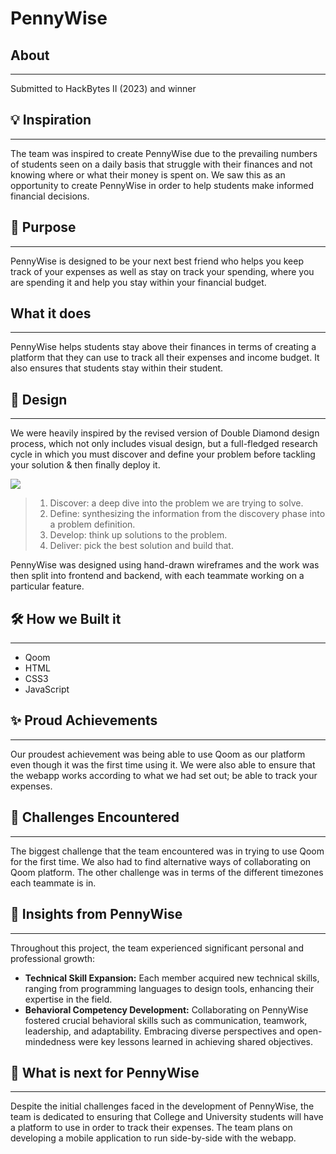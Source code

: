 PennyWise
==================
## About
---
Submitted to HackBytes II (2023) and winner

## 💡 Inspiration
---
The team was inspired to create PennyWise due to the prevailing numbers of students seen on a daily basis that struggle with their finances and not knowing where or what their money is spent on. We saw this as an opportunity to create PennyWise in order to help students make informed financial decisions.

## 🤔 Purpose
---
PennyWise is designed to be your next best friend who helps you keep track of your expenses as well as stay on track your spending, where you are spending it and help you stay within your financial budget.

## What it does
---
PennyWise helps students stay above their finances in terms of creating a platform that they can use to track all their expenses and income budget. It also ensures that students stay within their student.

## 🎨 Design
---
We were heavily inspired by the revised version of Double Diamond design process, which not only includes visual design, but a full-fledged research cycle in which you must discover and define your problem before tackling your solution & then finally deploy it.

<img src="https://res.cloudinary.com/devpost/image/fetch/s--RDG-HzfY--/c_limit,f_auto,fl_lossy,q_auto:eco,w_900/https://assets.website-files.com/5e2ae40d598c476b087ac0cb/5e4541d9b89a7d396a6d6d36_Process%2520Focus2_1%25402x.png" />

> 1. Discover: a deep dive into the problem we are trying to solve.
> 2. Define: synthesizing the information from the discovery phase into a problem definition.
> 3. Develop: think up solutions to the problem.
> 4. Deliver: pick the best solution and build that.

PennyWise was designed using hand-drawn wireframes and the work was then split into frontend and backend, with each teammate working on a particular feature. 

## 🛠 How we Built it
---
- Qoom
- HTML
- CSS3
- JavaScript

## ✨ Proud Achievements
---
Our proudest achievement was being able to use Qoom as our platform even though it was the first time using it. We were also able to ensure that the webapp works according to what we had set out; be able to track your expenses.

## 😤 Challenges Encountered
---
The biggest challenge that the team encountered was in trying to use Qoom for the first time. We also had to find alternative ways of collaborating on Qoom platform. The other challenge was in terms of the different timezones each teammate is in.

## 🙌 Insights from PennyWise
---
Throughout this project, the team experienced significant personal and professional growth:

- **Technical Skill Expansion:** Each member acquired new technical skills, ranging from programming languages to design tools, enhancing their expertise in the field.
- **Behavioral Competency Development:** Collaborating on PennyWise fostered crucial behavioral skills such as communication, teamwork, leadership, and adaptability. Embracing diverse perspectives and open-mindedness were key lessons learned in achieving shared objectives.

## 🚀 What is next for PennyWise
---
Despite the initial challenges faced in the development of PennyWise, the team is dedicated to ensuring that College and University students will have a platform to use in order to track their expenses. The team plans on developing a mobile application to run side-by-side with the webapp.
